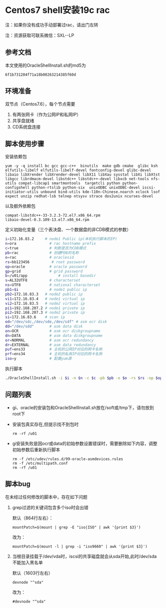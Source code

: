 # Centos7 shell安装19c rac

注：如果你没有成功手动部署过rac，请出门左转

注：资源获取可联系微信：SXL--LP

## 参考文档

本文使用的OracleShellInstall.sh的md5为

```
6f1b731204f71a18b00263214385f60d
```



## 环境准备

双节点（Centos7.6），每个节点需要

1. 有两张网卡（作为公网IP和私网IP）
2. 共享盘就绪
3. CD系统盘连接



## 脚本使用步骤

安装依赖包

```
yum -y -q install bc gcc gcc-c++  binutils  make gdb cmake  glibc ksh elfutils-libelf elfutils-libelf-devel fontconfig-devel glibc-devel libaio libXrender libXrender-devel libX11 libXau sysstat libXi libXtst libgcc librdmacm-devel libstdc++ libstdc++-devel libxcb net-tools nfs-utils compat-libcap1 smartmontools  targetcli python python-configshell python-rtslib python-six  unixODBC unixODBC-devel iscsi-initiator-utils unbound bind-utils kde-l10n-Chinese.noarch xclock lsof expect unzip redhat-lsb telnep ntsysv strace dos2unix ncurses-devel
```

以及额外依赖包

```
compat-libstdc++-33-3.2.3-72.el7.x86_64.rpm
libaio-devel-0.3.109-13.el7.x86_64.rpm
```

定义初始化变量（三个表决盘、一个数据盘的非CDB模式的参数）

```bash
i=172.16.83.2     # node1 Public ip(本机执行脚本的IP)
n=ora               # rac hostname prefix
c=true              # 判断是否为CDB模式
pb=rac              # 创建PDB的名称
o=rac 	            # oraclesid
rs=bb123456          # root password
op=oracle           # oracle password
gp=grid             # grid password
b=/u01/app			    # install basedir
s=AL32UTF8          # characterset
ns=UTF8             # national characterset
pb1=$i              # node1 public ip
pb2=172.16.83.3   # node2 public ip
vi1=172.16.83.4   # node1 virtual ip
vi2=172.16.83.5   # node2 virtual ip
pi1=192.168.207.2 # node1 private ip
pi2=192.168.207.3 # node2 private ip
si=172.16.83.6    # scan ip
od="/dev/sdc,/dev/sde,/dev/sdf" # asm ocr disk
dd="/dev/sdd"       # asm data disk
on=OCR              # asm ocr diskgroupname
dn=DATA             # asm data diskgroupname
or=NORMAL           # asm ocr redundancy
dr=EXTERNAL         # asm data redundancy
puf=ens33           # 主机的公网IP对应的网卡名称
prf=ens34           # 主机的私有IP对应的网卡名称
iso=y               # 配置yum源
```

执行脚本

```bash
./OracleShellInstall.sh -i $i -n $n -c $c -pb $pb -o $o -rs $rs -op $op -gp $gp -b $b -s $s -ns $ns -pb1 $pb1 -pb2 $pb2 -vi1 $vi1 -vi2 $vi2 -pi1 $pi1 -pi2 $pi2 -si $si -od $od -dd $dd -on $on -dn $dn -or $or -dr $dr -puf $puf -prf $prf -iso $iso
```



## 问题列表

- gi、oracle的安装包和OracleShellInstall.sh放在/soft或/tmp下，请勿放到root下

- 安装包真实存在,但提示找不到包时

  ```
  rm -rf /u01
  ```

- gi安装失败是因ocr或data的初始参数设置错误时，需要删除如下内容，调整初始参数后重新执行脚本

  ```
  rm -f /etc/udev/rules.d/99-oracle-asmdevices.rules
  rm -f /etc/multipath.conf
  rm -rf /u01
  ```

  


## 脚本bug

在未经过任何修改的脚本中，存在如下问题

1. grep过滤的关键词包含多个iso时会出错

   默认（864行左右）：

   ```
   mountPatch=$(mount | grep -E "iso|ISO" | awk '{print $3}')
   ```

   改为：

   ```
   mountPatch=$(mount -l | grep -i "iso9660" | awk '{print $3}')
   ```

2. 当根目录挂载于/dev/vda时，iscsi的共享磁盘就会从sda开始,此时/dev/sda不能加入黑名单

   默认（1603行左右）

   ```
   devnode "^sda"
   ```

   改为：

   ```
   #devnode "^sda"
   ```

   